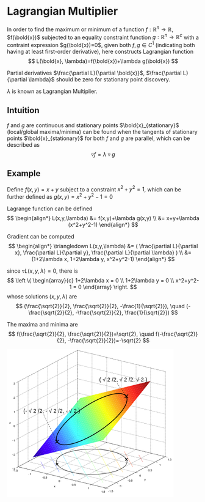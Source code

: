 # Lagrangian Multiplier

In order to find the maximum or minimum of a function $f:\mathbb{R}^n \rightarrow \mathbb{R}$, $f(\bold{x})$ subjected to an equality constraint function $g:\mathbb{R}^n \rightarrow \mathbb{R}^c$ with a contraint expression $g(\bold{x})=0$, given both $f, g \in C^1$ (indicating both having at least first-order derivative), here constructs Lagrangian function 
$$
L(\bold{x}, \lambda)=f(\bold{x})+\lambda g(\bold{x})
$$

Partial derivatives $\frac{\partial L}{\partial \bold{x}}$, $\frac{\partial L}{\partial \lambda}$ should be zero for stationary point discovery.

$\lambda$ is known as Lagrangian Multiplier.

## Intuition

$f$ and $g$ are continuous and stationary points $\bold{x}_{stationary}$ (local/global maxima/minima) can be found when the tangents of stationary points $\bold{x}_{stationary}$ for both $f$ and $g$ are parallel, which can be described as
$$
\triangledown f = \lambda \triangledown g
$$ 

## Example

Define $f(x, y)=x+y$ subject to a constraint $x^2 + y^2 = 1$, which can be further defined as $g(x,y)=x^2+y^2-1=0$

Lagrange function can be defined
$$
\begin{align*}
L(x,y,\lambda)
&=
f(x,y)+\lambda g(x,y)
\\ &=
x+y+\lambda (x^2+y^2-1)
\end{align*}
$$

Gradient can be computed
$$
\begin{align*}
\triangledown L(x,y,\lambda)
&=
(
    \frac{\partial L}{\partial x},
    \frac{\partial L}{\partial y},
    \frac{\partial L}{\partial \lambda}
)
\\ &=
(1+2\lambda x, 1+2\lambda y, x^2+y^2-1)
\end{align*}
$$

since $\triangledown L(x,y,\lambda)=0$, there is
$$
\left \{ \begin{array}{c}
    1+2\lambda x = 0 \\
    1+2\lambda y = 0 \\
    x^2+y^2-1 = 0
\end{array}
\right.
$$
whose solutions $(x,y,\lambda)$ are
$$
(\frac{\sqrt{2}}{2}, \frac{\sqrt{2}}{2}, -\frac{1}{\sqrt{2}}), 
\quad 
(-\frac{\sqrt{2}}{2}, -\frac{\sqrt{2}}{2}, \frac{1}{\sqrt{2}})
$$

The maxima and minima are
$$
f(\frac{\sqrt{2}}{2}, \frac{\sqrt{2}}{2})=\sqrt{2},
\quad
f(-\frac{\sqrt{2}}{2}, -\frac{\sqrt{2}}{2})=-\sqrt{2}
$$

![lagrange_mul_example](imgs/lagrange_mul_example.png "lagrange_mul_example")
